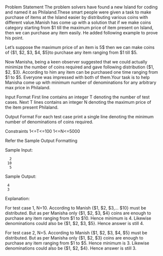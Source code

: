 Problem Statement
The problem solvers have found a new Island for coding and named it as Philaland.These smart people were given a task to make purchase of items at the Island easier by distributing various coins with different value.Manish has come up with a solution that if we make coins category starting from $1 till the maximum price of item present on Island, then we can purchase any item easily. He added following example to prove his point.

Let’s suppose the maximum price of an item is 5$ then we can make coins of {$1, $2, $3, $4, $5}to purchase any item ranging from $1 till $5.

Now Manisha, being a keen observer suggested that we could actually minimize the number of coins required and gave following distribution {$1, $2, $3}. According to him any item can be purchased one time ranging from $1 to $5. Everyone was impressed with both of them.Your task is to help Manisha come up with minimum number of denominations for any arbitrary max price in Philaland.

Input Format
First line contains an integer T denoting the number of test cases.
Next T lines contains an integer N denoting the maximum price of the item present Philaland.
 

Output Format
For each test case print a single line denoting the minimum number of denominations of coins required.
 

Constraints
1<=T<=100
1<=N<=5000
 

Refer the Sample Output Formatting

Sample Input:

      2
     10
      5

Sample Output:

     4
     3

Explanation:

For test case 1, N=10.
According to Manish {$1, $2, $3,… $10} must be distributed.
But as per Manisha only {$1, $2, $3, $4} coins are enough to purchase any item ranging from $1 to $10. Hence minimum is 4. Likewise denominations could also be {$1, $2, $3, $5}. Hence answer is still 4.
 

For test case 2, N=5.
According to Manish {$1, $2, $3, $4, $5} must be distributed.
But as per Manisha only {$1, $2, $3} coins are enough to purchase any item ranging from $1 to $5. Hence minimum is 3. Likewise denominations could also be {$1, $2, $4}. Hence answer is still 3.